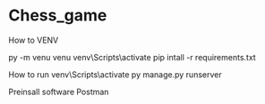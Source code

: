 # Chess_game

How to VENV

py -m venu venu
venv\Scripts\activate
pip intall -r requirements.txt

How to run
venv\Scripts\activate
py manage.py runserver

Preinsall software
Postman
